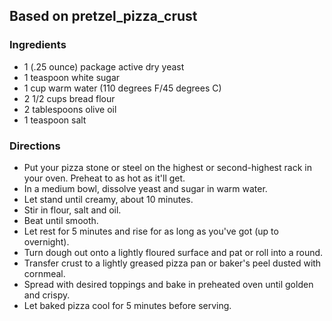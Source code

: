 ## Based on pretzel_pizza_crust

### Ingredients
* 1 (.25 ounce) package active dry yeast
* 1 teaspoon white sugar
* 1 cup warm water (110 degrees F/45 degrees C)
* 2 1/2 cups bread flour
* 2 tablespoons olive oil
* 1 teaspoon salt

### Directions
* Put your pizza stone or steel on the highest or second-highest rack in your oven.  Preheat to as hot as it'll get.
* In a medium bowl, dissolve yeast and sugar in warm water. 
* Let stand until creamy, about 10 minutes.
* Stir in flour, salt and oil. 
* Beat until smooth. 
* Let rest for 5 minutes and rise for as long as you've got (up to overnight).
* Turn dough out onto a lightly floured surface and pat or roll into a round. 
* Transfer crust to a lightly greased pizza pan or baker's peel dusted with cornmeal. 
* Spread with desired toppings and bake in preheated oven until golden and crispy.
* Let baked pizza cool for 5 minutes before serving.
